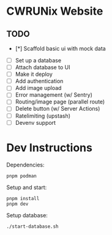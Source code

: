# CWRUNix Website

## TODO

- [*] Scaffold basic ui with mock data
- [ ] Set up a database
- [ ] Attach database to UI
- [ ] Make it deploy
- [ ] Add authentication
- [ ] Add image upload
- [ ] Error management (w/ Sentry)
- [ ] Routing/image page (parallel route)
- [ ] Delete button (w/ Server Actions)
- [ ] Ratelimiting (upstash)
- [ ] Devenv support

# Dev Instructions
Dependencies:
```
pnpm podman
```
Setup and start:
```
pnpm install
pnpm dev 
```
Setup database:
```
./start-database.sh
```
